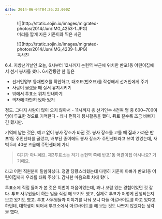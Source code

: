 ```yaml
---
date: 2014-06-04T04:26:23.000Z
---
```


<!-- <figure>
![](http://static.sojin.io/images/migrated-photos/2014/Jun/IMG_4245-1.JPG)
<figcaption>12시 경, 데리러 온 엄마와 함께 찍은 사진. 아빠가 찍어 주었다.</figcaption>
</figure> -->
<figure>
![](http://static.sojin.io/images/migrated-photos/2014/Jun/IMG_4253-1.JPG)
<figcaption>머리를 짧게 자른 기준이와 찍은 사진</figcaption>
</figure>
<figure>
![](http://static.sojin.io/images/migrated-photos/2014/Jun/IMG_4239-1.JPG)
<figcaption>독사진</figcaption>
</figure>
<p>6.4. 지방선거날인 오늘, 6시부터 12시까지 논현역 부근에 위치한 반포1동 어린이집에서 선거 봉사를 했다. 6시간동안 한 일은</p>
<ul>
<li>선거인명부 등재번호를 확인하고, 대조표(번호표)를 작성해서 선거인에게 주기</li>
<li>사람이 몰렸을 때 질서 유지시키기</li>
<li>밖에서 투표소 위치 안내하기</li>
<li><s>의자에 가만히 앉아 있기</s></li>
</ul>
<p>정도. 그다지 사람이 많이 오지 않아서 - 11시까지 총 선거인수 4천여 명 중 600~700여 명이 투표한 것으로 기억한다 - 꽤나 편하게 봉사활동을 했다. 뒤로 갈수록 조금 바빠지긴 했지만.</p>
<p>기억에 남는 것은, 예고 없이 봉사 장소가 바뀐 것. 봉사 장소를 고를 때 집과 가까운 반포1동 주민센터를 골랐고, 배부된 종이에도 봉사 장소가 주민센터라고 쓰여 있었는데, 새벽 5시 40분 즈음에 주민센터에 가니</p>
<blockquote>
<p>여기가 아니에요. 제3투표소는 저기 논현역 쪽에 반포1동 어린이집 아시나요? 거기에요.</p>
</blockquote>
<p>라고 어떤 직원분이 말씀하셨다. 정말 당황스러웠는데 다행히 기준이 아빠가 반포1동 어린이집까지 우리를 태워 주셨다. 감사한 마음으로 차에 탔다.</p>
<p>투표소에 직접 들어가 본 것은 이번이 처음이었는데, 꽤나 보람 있는 경험이었던 것 같다. 투표 사무원들이 하는 일을 직접 해 보기도 했고, 실제로 투표가 어떻게 진행되는지 보고 왔기도 했고. 투표 사무원들과 이야기를 나눠 보니 다들 아르바이트를 하고 있다고 하던데, 대학생이 되어서 투표소에서 아르바이트를 해 보는 것도 나쁘지 않겠다는 생각을 했다.</p>
<!-- 일당도 꽤나 높아서, 6시간에 4만원 + 식비 1만2천원을 주는 것 같았다. -->
<!-- 나 같은 경우에는 반을 실내에서, 반을 실외에서 활동했는데 불쌍한 기준이는 시작할 때부터 끝날 때까지 의자도 없이 계속해서 실외에서 서 있었다. 괜히 나만 ~~꿀을 빤~~ 편하게 활동한 것 같아 기준이에게 미안하다. -->
